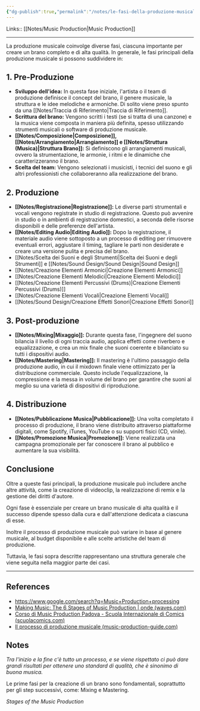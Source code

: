 ```yaml
---
{"dg-publish":true,"permalink":"/notes/le-fasi-della-produzione-musicale/"}
---
```


Links:: [[Notes/Music Production\|Music Production]]

---
La produzione musicale coinvolge diverse fasi, ciascuna importante per creare un brano completo e di alta qualità. In generale, le fasi principali della produzione musicale si possono suddividere in:

## 1. Pre-Produzione

- **Sviluppo dell'idea:** In questa fase iniziale, l'artista o il team di produzione definisce il concept del brano, il genere musicale, la struttura e le idee melodiche e armoniche. Di solito viene preso spunto da una [[Notes/Traccia di Riferimento\|Traccia di Riferimento]]. 
- **Scrittura del brano:** Vengono scritti i testi (se si tratta di una canzone) e la musica viene composta in maniera più definita, spesso utilizzando strumenti musicali o software di produzione musicale.
- **[[Notes/Composizione\|Composizione]], [[Notes/Arrangiamento\|Arrangiamento]] e [[Notes/Struttura (Musica)\|Struttura Brano]]:** Si definiscono gli arrangiamenti musicali, ovvero la strumentazione, le armonie, i ritmi e le dinamiche che caratterizzeranno il brano.
- **Scelta del team:** Vengono selezionati i musicisti, i tecnici del suono e gli altri professionisti che collaboreranno alla realizzazione del brano.


## 2. Produzione

- **[[Notes/Registrazione\|Registrazione]]:** Le diverse parti strumentali e vocali vengono registrate in studio di registrazione. Questo può avvenire in studio o in ambienti di registrazione domestici, a seconda delle risorse disponibili e delle preferenze dell'artista.
- **[[Notes/Editing Audio\|Editing Audio]]:** Dopo la registrazione, il materiale audio viene sottoposto a un processo di editing per rimuovere eventuali errori, aggiustare il timing, tagliare le parti non desiderate e creare una versione pulita e precisa del brano.
- [[Notes/Scelta dei Suoni e degli Strumenti\|Scelta dei Suoni e degli Strumenti]] e [[Notes/Sound Design/Sound Design\|Sound Design]]
- [[Notes/Creazione Elementi Armonici\|Creazione Elementi Armonici]]
- [[Notes/Creazione Elementi Melodici\|Creazione Elementi Melodici]]
- [[Notes/Creazione Elementi Percussivi (Drums)\|Creazione Elementi Percussivi (Drums)]]
- [[Notes/Creazione Elementi Vocali\|Creazione Elementi Vocali]]
- [[Notes/Sound Design/Creazione Effetti Sonori\|Creazione Effetti Sonori]]


## 3. Post-produzione

- **[[Notes/Mixing\|Mixaggio]]:** Durante questa fase, l'ingegnere del suono bilancia il livello di ogni traccia audio, applica effetti come riverbero e equalizzazione, e crea un mix finale che suoni coerente e bilanciato su tutti i dispositivi audio.
- **[[Notes/Mastering\|Mastering]]:** Il mastering è l'ultimo passaggio della produzione audio, in cui il mixdown finale viene ottimizzato per la distribuzione commerciale. Questo include l'equalizzazione, la compressione e la messa in volume del brano per garantire che suoni al meglio su una varietà di dispositivi di riproduzione.

## 4. Distribuzione

- **[[Notes/Pubblicazione Musica\|Pubblicazione]]:** Una volta completato il processo di produzione, il brano viene distribuito attraverso piattaforme digitali, come Spotify, iTunes, YouTube o su supporti fisici (CD, vinile).
- **[[Notes/Promozione Musica\|Promozione]]:** Viene realizzata una campagna promozionale per far conoscere il brano al pubblico e aumentare la sua visibilità.

## Conclusione

Oltre a queste fasi principali, la produzione musicale può includere anche altre attività, come la creazione di videoclip, la realizzazione di remix e la gestione dei diritti d'autore.

Ogni fase è essenziale per creare un brano musicale di alta qualità e il successo dipende spesso dalla cura e dall'attenzione dedicata a ciascuna di esse.

Inoltre il processo di produzione musicale può variare in base al genere musicale, al budget disponibile e alle scelte artistiche del team di produzione.

Tuttavia, le fasi sopra descritte rappresentano una struttura generale che viene seguita nella maggior parte dei casi.


---
## References

- https://www.google.com/search?q=Music+Production+processing
- [Making Music: The 6 Stages of Music Production | onde (waves.com)](https://www.waves.com/six-stages-of-music-production)
- [Corso di Music Production Padova - Scuola Internazionale di Comics (scuolacomics.com)](https://www.scuolacomics.com/corso/padova/musicproduction)
- [Il processo di produzione musicale (music-production-guide.com)](https://www.music-production-guide.com/music-production-process.html)


## Notes

_Tra l'inizio e la fine c'è tutto un processo, e se viene rispettato ci può dare grandi risultati per ottenere uno standard di qualità, che è sinonimo di buona musica._

Le prime fasi per la creazione di un brano sono fondamentali, soprattutto per gli step successivi, come: Mixing e Mastering.

_Stages of the Music Production_

